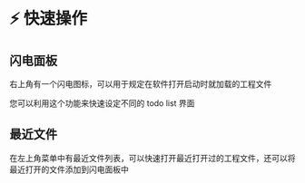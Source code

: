 # ⚡ 快速操作

## 闪电面板

右上角有一个闪电图标，可以用于规定在软件打开启动时就加载的工程文件

您可以利用这个功能来快速设定不同的 todo list 界面

## 最近文件

在左上角菜单中有最近文件列表，可以快速打开最近打开过的工程文件，还可以将最近打开的文件添加到闪电面板中
